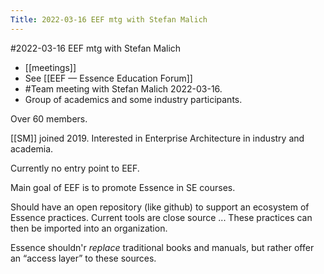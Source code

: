 ---Title: 2022-03-16 EEF mtg with Stefan Malich---#2022-03-16 EEF mtg with Stefan Malich- [[meetings]]- See [[EEF — Essence Education Forum]]- #Team meeting with Stefan Malich 2022-03-16.- Group of academics and some industry participants.

Over 60 members.

[[SM]] joined 2019. Interested in Enterprise Architecture in industry and academia.

Currently no entry point to EEF.

Main goal of EEF is to promote Essence in SE courses.

Should have an open repository (like github) to support an ecosystem of Essence practices. Current tools are close source ... These practices can then be imported into an organization.

Essence shouldn'r *replace* traditional books and manuals, but rather offer an “access layer” to these sources.